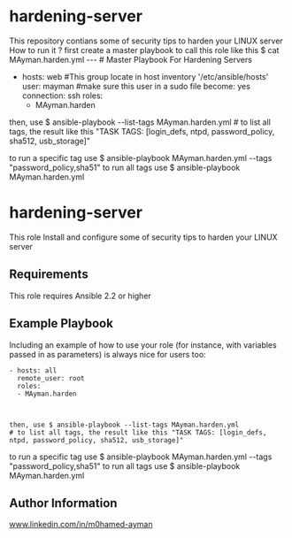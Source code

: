 # hardening-server
This repository contians some of security tips to harden your LINUX server 
How to run it ? 
first create a master playbook to call this role like this 
$ cat MAyman.harden.yml
--- # Master Playbook For Hardening Servers
- hosts: web    #This group locate in host inventory '/etc/ansible/hosts'
  user: mayman  #make sure this user in a sudo file
  become: yes
  connection: ssh
  roles:
    - MAyman.harden
 
 then, use $ ansible-playbook --list-tags MAyman.harden.yml # to list all tags, the result like this "TASK TAGS: [login_defs, ntpd, password_policy, sha512, usb_storage]" 
 
 to run a specific tag use $ ansible-playbook MAyman.harden.yml --tags "password_policy,sha51"
 to run all tags use $ ansible-playbook MAyman.harden.yml



hardening-server
===============



This role Install and configure some of security tips to harden your LINUX server 

Requirements
------------

This role requires Ansible 2.2 or higher


Example Playbook
----------------

Including an example of how to use your role (for instance, with variables passed in as parameters) is always nice for users too:

	- hosts: all
      remote_user: root
      roles:
      - MAyman.harden

    

	then, use $ ansible-playbook --list-tags MAyman.harden.yml 
	# to list all tags, the result like this "TASK TAGS: [login_defs, ntpd, password_policy, sha512, usb_storage]" 
 
 to run a specific tag use $ ansible-playbook MAyman.harden.yml --tags "password_policy,sha51"
 to run all tags use $ ansible-playbook MAyman.harden.yml

Author Information
------------------

www.linkedin.com/in/m0hamed-ayman


